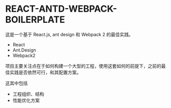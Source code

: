 # REACT-ANTD-WEBPACK-BOILERPLATE

这是一个基于 React.js, ant design 和 Webpack 2 的最佳实践。

- React
- Ant.Design
- Webpack2

项目主要关注点在于如何构建一个大型的工程，使用这套如何的前提下，之前的最佳实践是否依然可行，和其配置方案。

这其中包括

- 工程组织、结构
- 性能优化方案

